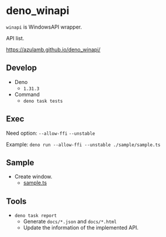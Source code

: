 # deno_winapi

`winapi` is WindowsAPI wrapper.

API list.

https://azulamb.github.io/deno_winapi/

## Develop

* Deno
  * `1.31.3`
* Command
  * `deno task tests`

## Exec

Need option: `--allow-ffi` `--unstable`

Example: `deno run --allow-ffi --unstable ./sample/sample.ts`

## Sample

* Create window.
  * [sample.ts](./sample/sample.ts)

## Tools

* `deno task report`
  * Generate `docs/*.json` and `docs/*.html`
  * Update the information of the implemented API.
